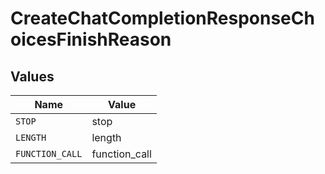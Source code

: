 # CreateChatCompletionResponseChoicesFinishReason


## Values

| Name            | Value           |
| --------------- | --------------- |
| `STOP`          | stop            |
| `LENGTH`        | length          |
| `FUNCTION_CALL` | function_call   |